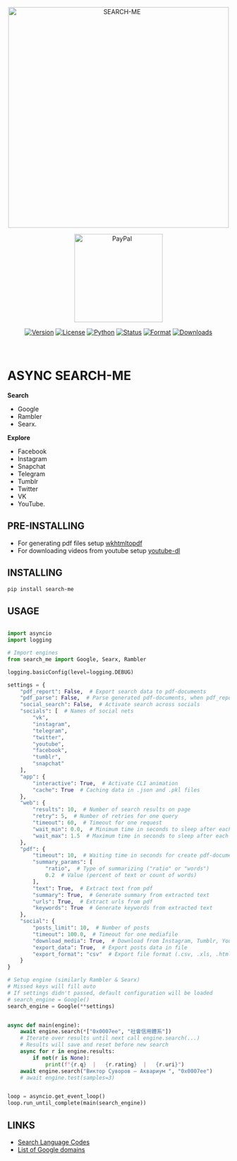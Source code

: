 <p align="center">
    <a href="https://bit.ly/search--me"><img src="https://bit.ly/search-me-logo" width="500px" alt="SEARCH-ME"></a>
</p>
<p align="center">
    <a href="https://bit.ly/search-me-paypal"><img src="https://bit.ly/search-me-logo-paypal" width="200px" alt="PayPal"></a>
</p>
<p align="center">
    <a href="https://pypi.org/project/search-me"><img src="https://img.shields.io/pypi/v/search-me.svg?style=flat-square&logo=appveyor" alt="Version"></a>
    <a href="https://pypi.org/project/search-me"><img src="https://img.shields.io/pypi/l/search-me.svg?style=flat-square&logo=appveyor" alt="License"></a>
    <a href="https://pypi.org/project/search-me"><img src="https://img.shields.io/pypi/pyversions/search-me.svg?style=flat-square&logo=appveyor" alt="Python"></a>
    <a href="https://pypi.org/project/search-me"><img src="https://img.shields.io/pypi/status/search-me.svg?style=flat-square&logo=appveyor" alt="Status"></a>
    <a href="https://pypi.org/project/search-me"><img src="https://img.shields.io/pypi/format/search-me.svg?style=flat-square&logo=appveyor" alt="Format"></a>
    <a href="https://pepy.tech/project/search-me"><img src="https://static.pepy.tech/personalized-badge/search-me?period=total&units=international_system&left_color=black&right_color=blue&left_text=Downloads" alt="Downloads"></a>
    <br><br><br>
</p>

# ASYNC SEARCH-ME

**Search**

- Google
- Rambler
- Searx.

**Explore**

- Facebook
- Instagram
- Snapchat
- Telegram
- Tumblr
- Twitter
- VK
- YouTube.

## PRE-INSTALLING

- For generating pdf files setup [wkhtmltopdf](https://bit.ly/download_wkhtmltopdf)
- For downloading videos from youtube setup [youtube-dl](https://bit.ly/download_youtube-dl)

## INSTALLING

```bash
pip install search-me
```

## USAGE

```python

import asyncio
import logging

# Import engines
from search_me import Google, Searx, Rambler

logging.basicConfig(level=logging.DEBUG)

settings = {
    "pdf_report": False,  # Export search data to pdf-documents
    "pdf_parse": False,  # Parse generated pdf-documents, when pdf_report=True
    "social_search": False,  # Activate search across socials
    "socials": [  # Names of social nets
        "vk",
        "instagram",
        "telegram",
        "twitter",
        "youtube",
        "facebook",
        "tumblr",
        "snapchat"
    ],
    "app": {
        "interactive": True,  # Activate CLI animation
        "cache": True  # Caching data in .json and .pkl files
    },
    "web": {
        "results": 10,  # Number of search results on page
        "retry": 5,  # Number of retries for one query
        "timeout": 60,  # Timeout for one request
        "wait_min": 0.0,  # Minimum time in seconds to sleep after each query
        "wait_max": 1.5  # Maximum time in seconds to sleep after each query
    },
    "pdf": {
        "timeout": 10,  # Waiting time in seconds for create pdf-document
        "summary_params": [
            "ratio",  # Type of summarizing ("ratio" or "words")
            0.2  # Value (percent of text or count of words)
        ],
        "text": True,  # Extract text from pdf
        "summary": True,  # Generate summary from extracted text
        "urls": True,  # Extract urls from pdf
        "keywords": True  # Generate keywords from extracted text
    },
    "social": {
        "posts_limit": 10,  # Number of posts
        "timeout": 100.0,  # Timeout for one mediafile
        "download_media": True,  # Download from Instagram, Tumblr, Youtube, Snapchat
        "export_data": True,  # Export posts data in file
        "export_format": "csv"  # Export file format (.csv, .xls, .html, .json)
    }
}

# Setup engine (similarly Rambler & Searx)
# Missed keys will fill auto
# If settings didn't passed, default configuration will be loaded
# search_engine = Google()
search_engine = Google(**settings)


async def main(engine):
    await engine.search(*["0x0007ee", "社會信用體系"])
    # Iterate over results until next call engine.search(...)
    # Results will save and reset before new search
    async for r in engine.results:
        if not(r is None):
            print(f"{r.q}  |   {r.rating}  |   {r.uri}")
    await engine.search("Виктор Суворов — Аквариум ", "0x0007ee")
    # await engine.test(samples=3)


loop = asyncio.get_event_loop()
loop.run_until_complete(main(search_engine))

```

## LINKS

- [Search Language Codes](https://bit.ly/google-lang-codes)
- [List of Google domains](https://bit.ly/google-domains-list)

